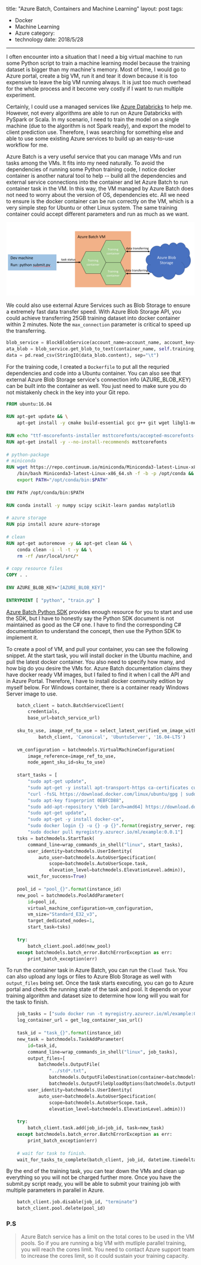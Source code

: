 title: "Azure Batch, Containers and Machine Learning"
layout: post
tags:
- Docker
- Machine Learning
- Azure
category:
- technology
date: 2018/5/28
---

I often encounter into a situation that I need a big virtual machine to run some Python script to train a machine learning model because the training dataset is bigger than my machine's memory. Most of time, I would go to Azure portal, create a big VM, run it and tear it down because it is too expensive to leave the big VM running always. It is just too much overhead for the whole process and it become very costly if I want to run multiple experiment. 

Certainly, I could use a managed services like [Azure Databricks][1] to help me. However, not every algorithms are able to run on Azure Databricks with PySpark or Scala. In my scenario, I need to train the model on a single machine (due to the algorithm is not Spark ready), and export the model to client prediction use. Therefore, I was searching for something else and able to use some existing Azure services to build up an easy-to-use workflow for me.

Azure Batch is a very useful service that you can manage VMs and run tasks among the VMs. It fits into my need naturally. To avoid the dependencies of running some Python training code, I notice docker container is another natural tool to help -- build all the dependencies and external service connections into the container and let Azure Batch to run container task in the VM. In this way, the VM managed by Azure Batch does not need to worry about the version of OS, dependencies etc. All we need to ensure is the docker container can be run correctly on the VM, which is a very simple step for Ubuntu or other Linux system. The same training container could accept different parameters and run as much as we want.

![](/images/ml-azure-batch.png)

We could also use external Azure Services such as Blob Storage to ensure a extremely fast data transfer speed. With Azure Blob Storage API, you could achieve transferring 25GB training dataset into docker container within 2 minutes. Note the `max_connection` parameter is critical to speed up the transferring.

```python
blob_service = BlockBlobService(account_name=account_name, account_key=account_key)
ata_blob = blob_service.get_blob_to_text(container_name, self.training_configuration.data_uri, max_connections=16)
data = pd.read_csv(StringIO(data_blob.content), sep="\t")
```

For the training code, I created a `Dockerfile` to put all the requried dependencies and code into a Ubuntu container. You can also see that external Azure Blob Storage service's connection info (AZURE_BLOB_KEY) can be built into the container as well. You just need to make sure you do not mistakenly check in the key into your Git repo.

```dockerfile
FROM ubuntu:16.04

RUN apt-get update && \
    apt-get install -y cmake build-essential gcc g++ git wget libgl1-mesa-glx

RUN echo "ttf-mscorefonts-installer msttcorefonts/accepted-mscorefonts-eula select true" | debconf-set-selections
RUN apt-get install -y --no-install-recommends msttcorefonts

# python-package
# miniconda
RUN wget https://repo.continuum.io/miniconda/Miniconda3-latest-Linux-x86_64.sh && \
    /bin/bash Miniconda3-latest-Linux-x86_64.sh -f -b -p /opt/conda && \
    export PATH="/opt/conda/bin:$PATH"

ENV PATH /opt/conda/bin:$PATH

RUN conda install -y numpy scipy scikit-learn pandas matplotlib

# azure storage
RUN pip install azure azure-storage

# clean
RUN apt-get autoremove -y && apt-get clean && \
    conda clean -i -l -t -y && \
    rm -rf /usr/local/src/*

# copy resource files
COPY . .

ENV AZURE_BLOB_KEY="[AZURE_BLOB_KEY]"

ENTRYPOINT [ "python", "train.py" ]
```

[Azure Batch Python SDK][2] provides enough resource for you to start and use the SDK, but I have to honestly say the Python SDK document is not maintained as good as the C# one. I have to find the corresponding C# documentation to understand the concept, then use the Python SDK to implement it.

To create a pool of VM, and pull your container, you can see the following snippet. At the start task, you will install docker in the Ubuntu machine, and pull the latest docker container. You also need to specify how many, and how big do you desire the VMs for. Azure Batch documentation claims they have docker ready VM images, but I failed to find it when I call the API and in Azure Portal. Therefore, I have to install docker community edition by myself below. For Windows container, there is a container ready Windows Server image to use.

```python
    batch_client = batch.BatchServiceClient(
        credentials,
        base_url=batch_service_url)

    sku_to_use, image_ref_to_use = select_latest_verified_vm_image_with_node_agent_sku(
            batch_client, 'Canonical', 'UbuntuServer', '16.04-LTS')

    vm_configuration = batchmodels.VirtualMachineConfiguration(
        image_reference=image_ref_to_use,
        node_agent_sku_id=sku_to_use)

    start_tasks = [
        "sudo apt-get update",
        "sudo apt-get -y install apt-transport-https ca-certificates curl software-properties-common",
        "curl -fsSL https://download.docker.com/linux/ubuntu/gpg | sudo apt-key add -",
        "sudo apt-key fingerprint 0EBFCD88",
        "sudo add-apt-repository \"deb [arch=amd64] https://download.docker.com/linux/ubuntu $(lsb_release -cs) stable\"",
        "sudo apt-get update",
        "sudo apt-get -y install docker-ce",
        "sudo docker login {} -u {} -p {}".format(registry_server, registry_user_name, registry_password),
        "sudo docker pull myregistry.azurecr.io/ml/example:0.0.1"]
    tsks = batchmodels.StartTask(
        command_line=wrap_commands_in_shell("linux", start_tasks), 
        user_identity=batchmodels.UserIdentity(
            auto_user=batchmodels.AutoUserSpecification(
                scope=batchmodels.AutoUserScope.task, 
                elevation_level=batchmodels.ElevationLevel.admin)), 
        wait_for_success=True)

    pool_id = "pool_{}".format(instance_id)
    new_pool = batchmodels.PoolAddParameter(
        id=pool_id, 
        virtual_machine_configuration=vm_configuration,
        vm_size="Standard_E32_v3",
        target_dedicated_nodes=1, 
        start_task=tsks)

    try:
        batch_client.pool.add(new_pool)
    except batchmodels.batch_error.BatchErrorException as err:
        print_batch_exception(err)
```

To run the container task in Azure Batch, you can run the `Cloud Task`. You can also upload any logs or files to Azure Blob Storage as well with `output_files` being set. Once the task starts executing, you can go to Azure portal and check the running state of the task and pool. It depends on your training algorithm and dataset size to determine how long will you wait for the task to finish.

```python
    job_tasks = ["sudo docker run -t myregistry.azurecr.io/ml/example:0.0.1 {} {}".format(guid, training_id)]
    log_container_url = get_log_container_sas_url()

    task_id = "task_{}".format(instance_id)
    new_task = batchmodels.TaskAddParameter(
        id=task_id,
        command_line=wrap_commands_in_shell("linux", job_tasks),
        output_files=[
            batchmodels.OutputFile(
                "../std*.txt", 
                batchmodels.OutputFileDestination(container=batchmodels.OutputFileBlobContainerDestination(log_container_url, path=task_id)),
                batchmodels.OutputFileUploadOptions(batchmodels.OutputFileUploadCondition.task_completion))],
        user_identity=batchmodels.UserIdentity(
            auto_user=batchmodels.AutoUserSpecification(
                scope=batchmodels.AutoUserScope.task, 
                elevation_level=batchmodels.ElevationLevel.admin)))

    try:
        batch_client.task.add(job_id=job_id, task=new_task)
    except batchmodels.batch_error.BatchErrorException as err:
        print_batch_exception(err)

    # wait for task to finish.
    wait_for_tasks_to_complete(batch_client, job_id, datetime.timedelta(hours=6))
```

By the end of the training task, you can tear down the VMs and clean up everything so you will not be charged further more. Once you have the submit.py script ready, you will be able to submit your training job with multiple parameters in parallel in Azure.

```python
    batch_client.job.disable(job_id, "terminate")
    batch_client.pool.delete(pool_id)
```

### P.S

> Azure Batch service has a limit on the total cores to be used in the VM pools. So if you are running a big VM with mutliple parallel training, you will reach the cores limit. You need to contact Azure support team to increase the cores limit, so it could sustain your training capacity.

[1]: https://azure.microsoft.com/en-us/services/databricks/
[2]: https://docs.microsoft.com/en-us/azure/batch/batch-python-tutorial